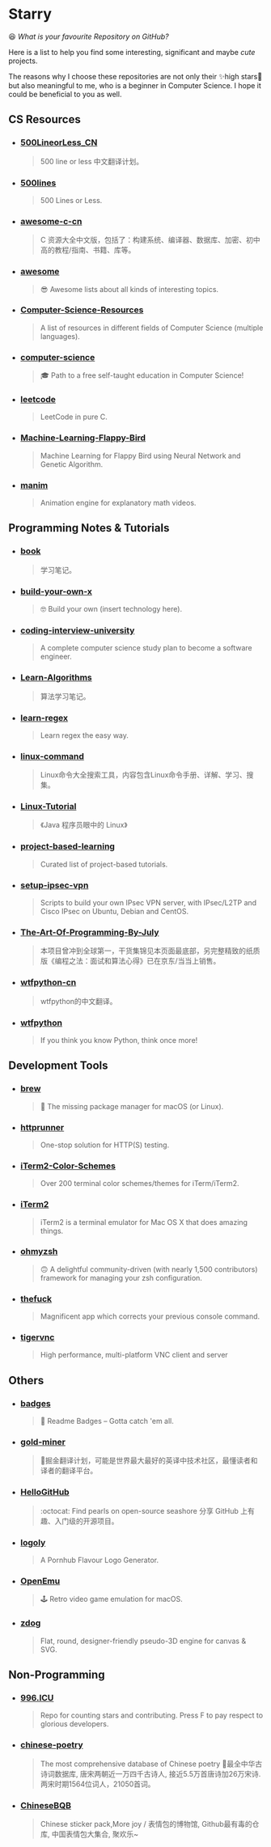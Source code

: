 # Starry
😆 *What is your favourite Repository on GitHub?*

Here is a list to help you find some interesting, significant and maybe *cute* projects. 

The reasons why I choose these repositories are not only their ✨high stars💫 but also meaningful to me, who is a beginner in Computer Science. I hope it could be beneficial to you as well.

## CS Resources
- ### [500LineorLess_CN](https://github.com/HT524/500LineorLess_CN)
	>500 line or less 中文翻译计划。
- ### [500lines](https://github.com/aosabook/500lines)
	>500 Lines or Less.
- ### [awesome-c-cn](https://github.com/jobbole/awesome-c-cn)
	>C 资源大全中文版，包括了：构建系统、编译器、数据库、加密、初中高的教程/指南、书籍、库等。
- ### [awesome](https://github.com/sindresorhus/awesome)
	>😎 Awesome lists about all kinds of interesting topics.
- ### [Computer-Science-Resources](https://github.com/the-akira/Computer-Science-Resources)
	>A list of resources in different fields of Computer Science (multiple languages).
- ### [computer-science](https://github.com/ossu/computer-science)
	>🎓 Path to a free self-taught education in Computer Science!
- ### [leetcode](https://github.com/begeekmyfriend/leetcode)
	>LeetCode in pure C.
- ### [Machine-Learning-Flappy-Bird](https://github.com/ssusnic/Machine-Learning-Flappy-Bird)
	>Machine Learning for Flappy Bird using Neural Network and Genetic Algorithm.
- ### [manim](https://github.com/3b1b/manim)
	>Animation engine for explanatory math videos.

## Programming Notes & Tutorials
- ### [book](https://github.com/qyuhen/book)
	>学习笔记。
- ### [build-your-own-x](https://github.com/danistefanovic/build-your-own-x)
	>🤓 Build your own (insert technology here).
- ### [coding-interview-university](https://github.com/jwasham/coding-interview-university)
	>A complete computer science study plan to become a software engineer.
- ### [Learn-Algorithms](https://github.com/nonstriater/Learn-Algorithms)
	>算法学习笔记。
- ### [learn-regex](https://github.com/ziishaned/learn-regex)
	>Learn regex the easy way.
- ### [linux-command](https://github.com/jaywcjlove/linux-command)
	>Linux命令大全搜索工具，内容包含Linux命令手册、详解、学习、搜集。
- ### [Linux-Tutorial](https://github.com/judasn/Linux-Tutorial)
	>《Java 程序员眼中的 Linux》
- ### [project-based-learning](https://github.com/tuvtran/project-based-learning)
	>Curated list of project-based tutorials.
- ### [setup-ipsec-vpn](https://github.com/hwdsl2/setup-ipsec-vpn)
	>Scripts to build your own IPsec VPN server, with IPsec/L2TP and Cisco IPsec on Ubuntu, Debian and CentOS.
- ### [The-Art-Of-Programming-By-July](https://github.com/julycoding/The-Art-Of-Programming-By-July)
	>本项目曾冲到全球第一，干货集锦见本页面最底部，另完整精致的纸质版《编程之法：面试和算法心得》已在京东/当当上销售。
- ### [wtfpython-cn](https://github.com/leisurelicht/wtfpython-cn)
	>wtfpython的中文翻译。
- ### [wtfpython](https://github.com/satwikkansal/wtfpython)
	>If you think you know Python, think once more!

## Development Tools
- ### [brew](https://github.com/Homebrew/brew)
	>🍺 The missing package manager for macOS (or Linux).
- ### [httprunner](https://github.com/httprunner/httprunner)
	>One-stop solution for HTTP(S) testing.
- ### [iTerm2-Color-Schemes](https://github.com/mbadolato/iTerm2-Color-Schemes)
	>Over 200 terminal color schemes/themes for iTerm/iTerm2.
- ### [iTerm2](https://github.com/gnachman/iTerm2)
	>iTerm2 is a terminal emulator for Mac OS X that does amazing things.
- ### [ohmyzsh](https://github.com/ohmyzsh/ohmyzsh)
	>🙃 A delightful community-driven (with nearly 1,500 contributors) framework for managing your zsh configuration.
- ### [thefuck](https://github.com/nvbn/thefuck)
	>Magnificent app which corrects your previous console command.
- ### [tigervnc](https://github.com/TigerVNC/tigervnc)
	>High performance, multi-platform VNC client and server

## Others
- ### [badges](https://github.com/boennemann/badges)
	>🎴 Readme Badges – Gotta catch 'em all.
- ### [gold-miner](https://github.com/xitu/gold-miner)
	>🥇掘金翻译计划，可能是世界最大最好的英译中技术社区，最懂读者和译者的翻译平台。
- ### [HelloGitHub](https://github.com/521xueweihan/HelloGitHub)
	>:octocat: Find pearls on open-source seashore 分享 GitHub 上有趣、入门级的开源项目。
- ### [logoly](https://github.com/bestony/logoly)
	>A Pornhub Flavour Logo Generator.
- ### [OpenEmu](https://github.com/OpenEmu/OpenEmu)
	>🕹 Retro video game emulation for macOS.
- ### [zdog](https://github.com/metafizzy/zdog)
	>Flat, round, designer-friendly pseudo-3D engine for canvas & SVG.

## Non-Programming
- ### [996.ICU](https://github.com/996icu/996.ICU)
	>Repo for counting stars and contributing. Press F to pay respect to glorious developers.
- ### [chinese-poetry](https://github.com/chinese-poetry/chinese-poetry)
	>The most comprehensive database of Chinese poetry 🧶最全中华古诗词数据库, 唐宋两朝近一万四千古诗人, 接近5.5万首唐诗加26万宋诗. 两宋时期1564位词人，21050首词。
- ### [ChineseBQB](https://github.com/zhaoolee/ChineseBQB)
	>Chinese sticker pack,More joy / 表情包的博物馆, Github最有毒的仓库, 中国表情包大集合, 聚欢乐~

<!-- Logs
	14/01/2020	First time to create this Repo.
	15/01/2020	Setting up several categories.
				Some ideas: !!!Add more details of each repo.
							Update README.md
							!!!Find more interesting and useful repos.
 Log -->
